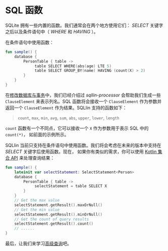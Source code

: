 # SQL 函数

SQLite 拥有一些内置的函数。我们通常会在两个地方使用它们： _SELECT_ 关键字之后以及条件语句中（ _WHERE_ 和 _HAVING_ ）。

在条件语句中使用函数：

```kotlin
fun sample() {
    database {
        PersonTable { table ->
             table SELECT WHERE(abs(age) LTE 5)
             table SELECT GROUP_BY(name) HAVING (count(X) > 2)
        }
    }
}
```
在[修改数据库与事务](modify-database-and-transaction-cn.md)中，我们已经介绍过 _sqllin-processor_
会帮助我们生成一些 `ClauseElement` 来表示列名。SQL 函数将会接收一个 `ClauseElement` 作为参数并返回一个
`ClauseElement` 作为结果。SQLlin 支持的函数如下：

> `count`, `max`, `min`, `avg`, `sum`, `abs`, `upper`, `lower`, `length`

`count` 函数有一个不同点，它可以接收一个 `X` 作为参数用于表示 SQL 中的 `count(*)`， 如前面的示例所示。

SQLlin 当前只支持在条件语句中使用函数。我们将会考虑在未来的版本中支持在 _SELECT_ 关键字后使用函数。现在，
如果你有类似的需求，你可以使用 [Kotlin 集合 API](https://kotlinlang.org/docs/collection-aggregate.html) 来处理查询结果：

```kotlin
fun sample() {
    lateinit var selectStatement: SelectStatement<Person>
    database {
        PersonTable { table ->
             selectStatement = table SELECT X
        }
    }
    // Get the max value
    selectStatement.getResult().maxOrNull()
    // Get the min value
    selectStatement.getResult().minOrNull()
    // Get the count of query results
    selectStatement.getResult().count()
    // ......
}
```

最后，让我们来学习[高级查询]()吧。